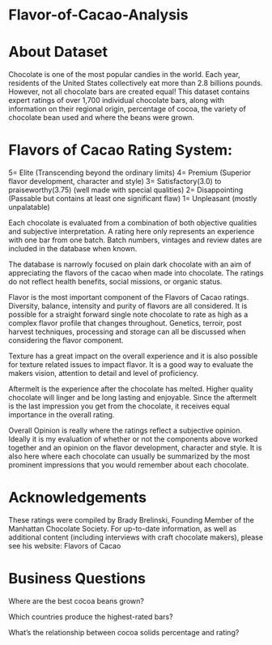# Flavor-of-Cacao-Analysis
# About Dataset

Chocolate is one of the most popular candies in the world. Each year, residents of the United States collectively eat more than 2.8 billions pounds. However, not all chocolate bars are created equal! This dataset contains expert ratings of over 1,700 individual chocolate bars, along with information on their regional origin, percentage of cocoa, the variety of chocolate bean used and where the beans were grown.

# Flavors of Cacao Rating System:
5= Elite (Transcending beyond the ordinary limits)
4= Premium (Superior flavor development, character and style)
3= Satisfactory(3.0) to praiseworthy(3.75) (well made with special qualities)
2= Disappointing (Passable but contains at least one significant flaw)
1= Unpleasant (mostly unpalatable)

Each chocolate is evaluated from a combination of both objective qualities and subjective interpretation. A rating here only represents an experience with one bar from one batch. Batch numbers, vintages and review dates are included in the database when known.

The database is narrowly focused on plain dark chocolate with an aim of appreciating the flavors of the cacao when made into chocolate. The ratings do not reflect health benefits, social missions, or organic status.

Flavor is the most important component of the Flavors of Cacao ratings. Diversity, balance, intensity and purity of flavors are all considered. It is possible for a straight forward single note chocolate to rate as high as a complex flavor profile that changes throughout. Genetics, terroir, post harvest techniques, processing and storage can all be discussed when considering the flavor component.

Texture has a great impact on the overall experience and it is also possible for texture related issues to impact flavor. It is a good way to evaluate the makers vision, attention to detail and level of proficiency.

Aftermelt is the experience after the chocolate has melted. Higher quality chocolate will linger and be long lasting and enjoyable. Since the aftermelt is the last impression you get from the chocolate, it receives equal importance in the overall rating.

Overall Opinion is really where the ratings reflect a subjective opinion. Ideally it is my evaluation of whether or not the components above worked together and an opinion on the flavor development, character and style. It is also here where each chocolate can usually be summarized by the most prominent impressions that you would remember about each chocolate.

# Acknowledgements
These ratings were compiled by Brady Brelinski, Founding Member of the Manhattan Chocolate Society. For up-to-date information, as well as additional content (including interviews with craft chocolate makers), please see his website: Flavors of Cacao

# Business Questions
Where are the best cocoa beans grown?

Which countries produce the highest-rated bars?

What’s the relationship between cocoa solids percentage and rating?
